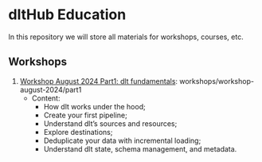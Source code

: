 # dltHub Education

In this repository we will store all materials for workshops, courses, etc.

## Workshops

1. [Workshop August 2024 Part1:  dlt fundamentals](https://lu.ma/1u4vq72i): workshops/workshop-august-2024/part1
   - Content:
       - How dlt works under the hood;
       - Create your first pipeline;
       - Understand dlt’s sources and resources;
       - Explore destinations;
       - Deduplicate your data with incremental loading;
       - Understand dlt state, schema management, and metadata.